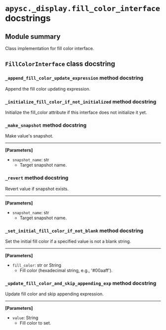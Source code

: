 # `apysc._display.fill_color_interface` docstrings

## Module summary

Class implementation for fill color interface.

## `FillColorInterface` class docstring

### `_append_fill_color_update_expression` method docstring

Append the fill color updating expression.

### `_initialize_fill_color_if_not_initialized` method docstring

Initialize the fill_color attribute if this interface does not initialize it yet.

### `_make_snapshot` method docstring

Make value's snapshot.<hr>

**[Parameters]**

- `snapshot_name`: str
  - Target snapshot name.

### `_revert` method docstring

Revert value if snapshot exists.<hr>

**[Parameters]**

- `snapshot_name`: str
  - Target snapshot name.

### `_set_initial_fill_color_if_not_blank` method docstring

Set the initial fill color if a specified value is not a blank string.<hr>

**[Parameters]**

- `fill_color`: str or String
  - Fill color (hexadecimal string, e.g., '#00aaff').

### `_update_fill_color_and_skip_appending_exp` method docstring

Update fill color and skip appending expression.<hr>

**[Parameters]**

- `value`: String
  - Fill color to set.